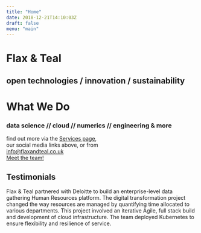 ```yaml
---
title: "Home"
date: 2018-12-21T14:10:03Z
draft: false
menu: "main"
---
```


# Flax &amp; Teal

## open technologies / innovation / sustainability

# What We Do

### data science // cloud // numerics // engineering &amp; more 

find out more via the <a href='http://www.flaxandteal.co.uk/services/'>Services page</a>,<br/>our social media links above, or from<br/>
<a href='mailto:info@flaxandteal.co.uk'>info@flaxandteal.co.uk</a></br> <a href='/team.html'>Meet the team!</a>

## Testimonials 
Flax & Teal partnered with Deloitte to build an enterprise-level data gathering Human Resources platform. The digital transformation project changed the way resources are managed by quantifying time allocated to various departments. This project involved an iterative Agile, full stack build and development of cloud infrastructure. The team deployed Kubernetes to ensure flexibility and resilience of service.
